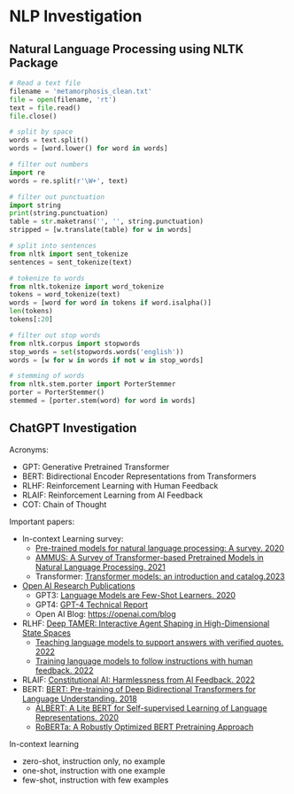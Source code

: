 # NLP Investigation

## Natural Language Processing using NLTK Package

``` python
# Read a text file
filename = 'metamorphosis_clean.txt'
file = open(filename, 'rt')
text = file.read()
file.close()

# split by space
words = text.split()
words = [word.lower() for word in words]

# filter out numbers
import re
words = re.split(r'\W+', text)

# filter out punctuation
import string
print(string.punctuation)
table = str.maketrans('', '', string.punctuation)
stripped = [w.translate(table) for w in words]

# split into sentences
from nltk import sent_tokenize
sentences = sent_tokenize(text)

# tokenize to words
from nltk.tokenize import word_tokenize
tokens = word_tokenize(text)
words = [word for word in tokens if word.isalpha()]
len(tokens)
tokens[:20]

# filter out stop words
from nltk.corpus import stopwords
stop_words = set(stopwords.words('english'))
words = [w for w in words if not w in stop_words]

# stemming of words
from nltk.stem.porter import PorterStemmer
porter = PorterStemmer()
stemmed = [porter.stem(word) for word in words]
```

## ChatGPT Investigation

Acronyms:

- GPT: Generative Pretrained Transformer
- BERT: Bidirectional Encoder Representations from Transformers
- RLHF: Reinforcement Learning with Human Feedback
- RLAIF: Reinforcement Learning from AI Feedback
- COT: Chain of Thought

Important papers:

- In-context Learning survey:
  - [Pre-trained models for natural language processing: A survey. 2020](https://arxiv.org/abs/2003.08271)
  - [AMMUS: A Survey of Transformer-based Pretrained Models in Natural Language Processing. 2021](https://arxiv.org/abs/2108.05542)
  - Transformer: [Transformer models: an introduction and catalog.2023](https://arxiv.org/abs/2302.07730)
- [Open AI Research Publications](https://openai.com/research)
  - GPT3: [Language Models are Few-Shot Learners. 2020](https://arxiv.org/abs/2005.14165)
  - GPT4: [GPT-4 Technical Report](https://arxiv.org/abs/2303.08774)
  - Open AI Blog: <https://openai.com/blog>
- RLHF: [Deep TAMER: Interactive Agent Shaping in High-Dimensional State Spaces](https://arxiv.org/abs/1709.10163)
  - [Teaching language models to support answers with verified quotes. 2022](https://arxiv.org/abs/2203.11147)
  - [Training language models to follow instructions with human feedback. 2022](https://arxiv.org/abs/2203.02155)
- RLAIF: [Constitutional AI: Harmlessness from AI Feedback. 2022](https://arxiv.org/abs/2212.08073)
- BERT: [BERT: Pre-training of Deep Bidirectional Transformers for Language Understanding. 2018](https://arxiv.org/abs/1810.04805)
  - [ALBERT: A Lite BERT for Self-supervised Learning of Language Representations. 2020](https://arxiv.org/abs/1909.11942)
  - [RoBERTa: A Robustly Optimized BERT Pretraining Approach](https://arxiv.org/abs/1907.11692)

In-context learning

- zero-shot, instruction only, no example
- one-shot, instruction with one example
- few-shot, instruction with few examples
